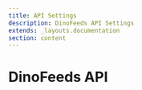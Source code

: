 ```yaml
---
title: API Settings
description: DinoFeeds API Settings
extends: _layouts.documentation
section: content
---
```


# DinoFeeds API
